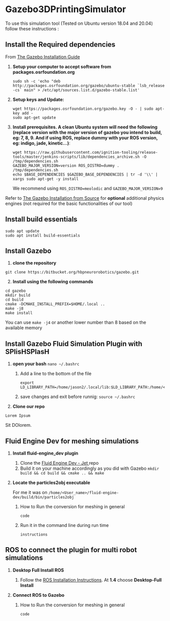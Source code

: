 # Gazebo3DPrintingSimulator

To use this simulation tool (Tested on Ubuntu version 18.04 and 20.04) follow these instructions :

## Install the Required dependencies

From [The Gazebo Installation Guide](http://gazebosim.org/tutorials?tut=install_from_source&cat=install)

1. **Setup your computer to accept software from packages.osrfoundation.org**
    ```
    sudo sh -c 'echo "deb http://packages.osrfoundation.org/gazebo/ubuntu-stable `lsb_release -cs` main" > /etc/apt/sources.list.d/gazebo-stable.list'
    ```

2. **Setup keys and Update:**   

    ```
    wget https://packages.osrfoundation.org/gazebo.key -O - | sudo apt-key add -
    sudo apt-get update
    ```   
3. **Install prerequisites. A clean Ubuntu system will need the following (replace version with the major version of gazebo you intend to build, eg: 7, 8, 9. And if using ROS, replace dummy with your ROS version, eg: indigo, jade, kinetic...)**:    
    ```
    wget https://raw.githubusercontent.com/ignition-tooling/release-tools/master/jenkins-scripts/lib/dependencies_archive.sh -O /tmp/dependencies.sh
    GAZEBO_MAJOR_VERSION=version ROS_DISTRO=dummy . /tmp/dependencies.sh
    echo $BASE_DEPENDENCIES $GAZEBO_BASE_DEPENDENCIES | tr -d '\\' | xargs sudo apt-get -y install
    ```
    
   We recommend using ``ROS_DISTRO=meolodic`` and ``GAZEBO_MAJOR_VERSION=9``
   
   
Refer to [The Gazebo Installation from Source](http://gazebosim.org/tutorials?tut=install_from_source&cat=install) for **optional** additional physics engines (not required for the basic functionalities of our tool)

## Install build essentials

```
sudo apt update
sudo apt install build-essentials 
```

## Install Gazebo 
    
1. **clone the repository**
  ```
  git clone https://bitbucket.org/hbpneurorobotics/gazebo.git
  ```
2. **Install using the following commands**
  ```
  cd gazebo
  mkdir build
  cd build
  cmake -DCMAKE_INSTALL_PREFIX=$HOME/.local ..
  make -j8
  make install
  ```
  You can use `make -j4` or another lower number than 8 based on the available memory
  
  ## Install Gazebo Fluid Simulation Plugin with SPlisHSPlasH
  
1. **open your bash** `nano ~/.bashrc`

    1. Add a line to the bottom of the file 
        ```
        export LD_LIBRARY_PATH=/home/jason2/.local/lib:$LD_LIBRARY_PATH:/home/<your_User_Name>/splisplash/build/lib
        ```
    2. save changes and exit before runnig: `source ~/.bashrc`
    
2. **Clone our repo**
  ```
  Lorem Ipsum
  ```
  Sit DOlorem.
  
  ## Fluid Engine Dev for meshing simulations
  
1. **Install fluid-engine_dev plugin**

    1. Clone the [Fluid Engine Dev - Jet ](https://github.com/doyubkim/fluid-engine-dev) repo
    2. Build it on your machine accordingly as you did with Gazebo `mkdir build && cd build && cmake .. && make`
    
2. **Locate the particles2obj executable**
    
    For me it was on `/home/<User_name>/fluid-engine-dev/build/bin/particles2obj`
    1. How to Run the conversion for meshing in general
        ```
        code
        ```
    3. Run it in the command line during run time
        ```
        instructions
        ```
  ## ROS to connect the plugin for multi robot simulations
  
  1. **Desktop Full Install ROS**
        
        1. Follow the [ROS Installation Instructions](http://wiki.ros.org/melodic/Installation/Ubuntu). 
        At **1.4** choose **Desktop-Full Install**
    
2. **Connect ROS to Gazebo**
    
    1. How to Run the conversion for meshing in general
        ```
        code
        ```

  

